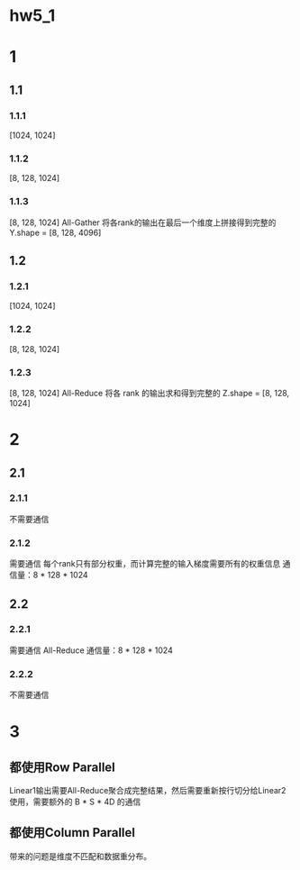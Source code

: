 # hw5_1

# 1
## 1.1
### 1.1.1
[1024, 1024]
### 1.1.2
[8, 128, 1024]
### 1.1.3
[8, 128, 1024]
All-Gather 将各rank的输出在最后一个维度上拼接得到完整的 Y.shape = [8, 128, 4096]

## 1.2
### 1.2.1
[1024, 1024]
### 1.2.2
[8, 128, 1024]
### 1.2.3
[8, 128, 1024]
All-Reduce 将各 rank 的输出求和得到完整的 Z.shape = [8, 128, 1024]

# 2
## 2.1
### 2.1.1
不需要通信
### 2.1.2
需要通信
每个rank只有部分权重，而计算完整的输入梯度需要所有的权重信息
通信量：8 * 128 * 1024

## 2.2
### 2.2.1
需要通信
All-Reduce
通信量：8 * 128 * 1024
### 2.2.2
不需要通信

# 3
## 都使用Row Parallel
Linear1输出需要All-Reduce聚合成完整结果，然后需要重新按行切分给Linear2使用，需要额外的 B * S * 4D 的通信
## 都使用Column Parallel
带来的问题是维度不匹配和数据重分布。